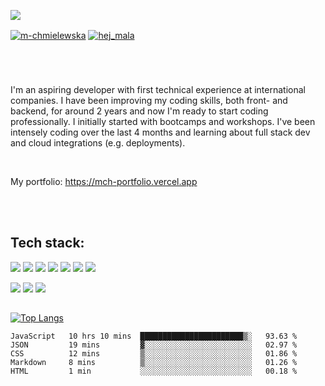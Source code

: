 <img src="https://res.cloudinary.com/fluffy-carnival/image/upload/v1614609630/gitreadme_mgo2o4.png"></img>

<a href="https://linkedin.com/in/m-chmielewska" target="blank"><img align="center" src="https://img.shields.io/badge/LinkedIn-0077B5?style=for-the-badge&logo=linkedin&logoColor=white" alt="m-chmielewska"/></a>
<a href="https://instagram.com/hej_mala" target="blank"><img align="center" src="https://img.shields.io/badge/Instagram-E4405F?style=for-the-badge&logo=instagram&logoColor=white" alt="hej_mala"/></a>

#
<br>

I'm an aspiring developer with first technical experience at international companies. I have been improving my coding skills, both front- and backend, for around 2 years and now I'm ready to start coding professionally. I initially started with bootcamps and workshops. I've been intensely coding over the last 4 months and learning about full stack dev and cloud integrations (e.g. deployments). 

<br>

My portfolio: <a href="https://mch-portfolio.vercel.app/">https://mch-portfolio.vercel.app</a>

<br><br>

## Tech stack:

<img src="https://img.shields.io/badge/JavaScript-323330?style=for-the-badge&logo=javascript&logoColor=F7DF1E"></img> <img src="https://img.shields.io/badge/Node.js-43853D?style=for-the-badge&logo=node.js&logoColor=white"></img> <img src="https://img.shields.io/badge/Express.js-000000?style=for-the-badge&logo=express&logoColor=white"></img> <img src="https://img.shields.io/badge/React-20232A?style=for-the-badge&logo=react&logoColor=61DAFB" /> <img src="https://img.shields.io/badge/Redux-593D88?style=for-the-badge&logo=redux&logoColor=white" /> <img src="https://img.shields.io/badge/MongoDB-4EA94B?style=for-the-badge&logo=mongodb&logoColor=white" /> <img src="https://img.shields.io/badge/next.js-000000?style=for-the-badge&logo=next.js&logoColor=white" />

<img src="https://img.shields.io/badge/Sass-CC6699?style=for-the-badge&logo=sass&logoColor=white" /> <img src="https://img.shields.io/badge/CSS3-1572B6?style=for-the-badge&logo=css3&logoColor=white"></img> <img src="https://img.shields.io/badge/HTML5-E34F26?style=for-the-badge&logo=html5&logoColor=white"></img> 

## 

[![Top Langs](https://github-readme-stats.vercel.app/api/top-langs/?username=mchmielewska&exclude_repo=q2a_snowflat,q2a_final&layout=compact)](https://github.com/mchmielewska/github-readme-stats&langs_count=8)


<!-- This week I'm working on: -->
<!--START_SECTION:waka-->
```text
JavaScript   10 hrs 10 mins  ███████████████████████▒░   93.63 % 
JSON         19 mins         ▓░░░░░░░░░░░░░░░░░░░░░░░░   02.97 % 
CSS          12 mins         ▒░░░░░░░░░░░░░░░░░░░░░░░░   01.86 % 
Markdown     8 mins          ▒░░░░░░░░░░░░░░░░░░░░░░░░   01.26 % 
HTML         1 min           ░░░░░░░░░░░░░░░░░░░░░░░░░   00.18 % 
```
<!--END_SECTION:waka-->
<!--
**mchmielewska/mchmielewska** is a ✨ _special_ ✨ repository because its `README.md` (this file) appears on your GitHub profile.

Here are some ideas to get you started:

- 🔭 I’m currently working on ...
- 🌱 I’m currently learning ...
- 👯 I’m looking to collaborate on ...
- 🤔 I’m looking for help with ...
- 💬 Ask me about ...
- 📫 How to reach me: ...
- 😄 Pronouns: ...
- ⚡ Fun fact: ...
-->
